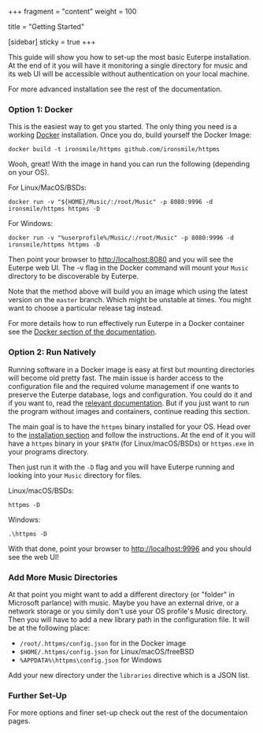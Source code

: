 +++
fragment = "content"
weight = 100

title = "Getting Started"

[sidebar]
  sticky = true
+++

This guide will show you how to set-up the most basic Euterpe installation. At the end of it you will have it monitoring a single directory for music and its web UI will be accessible without authentication on your local machine.

For more advanced installation see the rest of the documentation.

### Option 1: Docker

This is the easiest way to get you started. The only thing you need is a working [Docker](https://www.docker.com/) installation. Once you do, build yourself the Docker Image:

```
docker build -t ironsmile/httpms github.com/ironsmile/httpms
```

Wooh, great! With the image in hand you can run the following (depending on your OS).

For Linux/MacOS/BSDs:

```
docker run -v "${HOME}/Music/:/root/Music" -p 8080:9996 -d ironsmile/httpms httpms -D
```

For Windows:

```
docker run -v "%userprofile%/Music/:/root/Music" -p 8080:9996 -d ironsmile/httpms httpms -D
```

Then point your browser to [http://localhost:8080](http://localhost:8080) and you will see the Euterpe web UI. The -v flag in the Docker command will mount your `Music` directory to be discoverable by Euterpe.

Note that the method above will build you an image which using the latest version on the `master` branch. Which might be unstable at times. You might want to choose a particular release tag instead.

For more details how to run effectively run Euterpe in a Docker container see the [Docker section of the documentation](/docs/docker).

### Option 2: Run Natively

Running software in a Docker image is easy at first but mounting directories will become old pretty fast. The main issue is harder access to the configuration file and the required volume management if one wants to preserve the Euterpe database, logs and configuration. You could do it and if you want to, read the [relevant documentation](/docs/docker). But if you just want to run the program without images and containers, continue reading this section.

The main goal is to have the `httpms` binary installed for your OS. Head over to the [installation section](/docs/installation) and follow the instructions. At the end of it you will have a `httpms` binary in your `$PATH` (for Linux/macOS/BSDs) or `httpms.exe` in your programs directory.

Then just run it with the `-D` flag and you will have Euterpe running and looking into your `Music` directory for files.

Linux/macOS/BSDs:

```
httpms -D
```

Windows:

```
.\httpms -D
```

With that done, point your browser to [http://localhost:9996](http://localhost:9996) and you should see the web UI!

### Add More Music Directories

At that point you might want to add a different directory (or "folder" in Microsoft parlance) with music. Maybe you have an external drive, or a network storage or you simily don't use your OS profile's Music directory. Then you will have to add a new library path in the configuration file. It will be at the following place:

* `/root/.httpms/config.json` for in the Docker image
* `$HOME/.httpms/config.json` for Linux/macOS/freeBSD
* `%APPDATA%\httpms\config.json` for Windows

Add your new directory under the `libraries` directive which is a JSON list.

### Further Set-Up

For more options and finer set-up check out the rest of the documentaion pages.
